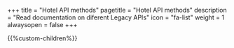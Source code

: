 +++
title = "Hotel API methods"
pagetitle = "Hotel API methods"
description = "Read documentation on diferent Legacy APIs"
icon = "fa-list" 
weight = 1
alwaysopen = false
+++

{{%custom-children%}}
